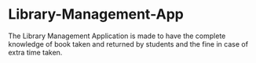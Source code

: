# Library-Management-App
The Library Management Application is made to have the complete knowledge of book taken and returned by students and the fine in case of extra time taken.
